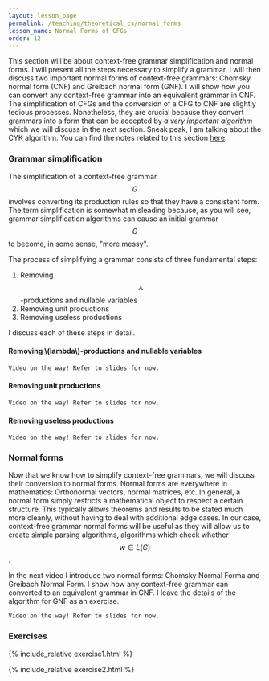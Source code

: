 ```yaml
---
layout: lesson_page
permalink: /teaching/theoretical_cs/normal_forms
lesson_name: Normal Forms of CFGs
order: 12
---
```


<!-- CFG simplification, CFG CNF -->

This section will be about context-free grammar simplification and normal forms. I will present all the steps necessary to simplify a grammar. I will then discuss two important normal forms of context-free grammars: Chomsky normal form (CNF) and Greibach normal form (GNF). I will show how you can convert any context-free grammar into an equivalent grammar in CNF. The simplification of CFGs and the conversion of a CFG to CNF are slightly tedious processes. Nonetheless, they are crucial because they convert grammars into a form that can be accepted by *a very important algorithm* which we will discuss in the next section. Sneak peak, I am talking about the CYK algorithm. You can find the notes related to this section [here](grammar_normal_forms.pdf).

<h3>Grammar simplification</h3>

The simplification of a context-free grammar $$G$$ involves converting its production rules so that they have a consistent form. The term simplification is somewhat misleading because, as you will see, grammar simplification algorithms can cause an initial grammar $$G$$ to become, in some sense, "more messy".

The process of simplifying a grammar consists of three fundamental steps:

1. Removing $$\lambda$$-productions and nullable variables
2. Removing unit productions
3. Removing useless productions

I discuss each of these steps in detail.

<h4>Removing \(lambda\)-productions and nullable variables</h4>

`Video on the way! Refer to slides for now.`

<h4>Removing unit productions</h4>

`Video on the way! Refer to slides for now.`

<h4>Removing useless productions</h4>

`Video on the way! Refer to slides for now.`

<h3>Normal forms</h3>

Now that we know how to simplify context-free grammars, we will discuss their conversion to normal forms. Normal forms are everywhere in mathematics: Orthonormal vectors, normal matrices, etc. In general, a normal form simply restricts a mathematical object to respect a certain structure. This typically allows theorems and results to be stated much more cleanly, without having to deal with additional edge cases. In our case, context-free grammar normal forms will be useful as they will allow us to create simple parsing algorithms, algorithms which check whether $$w \in L(G)$$.

In the next video I introduce two normal forms: Chomsky Normal Forma and Greibach Normal Form. I show how any context-free grammar can converted to an equivalent grammar in CNF. I leave the details of the algorithm for GNF as an exercise.

`Video on the way! Refer to slides for now.`

<h3>Exercises</h3>

{% include_relative exercise1.html %}

{% include_relative exercise2.html %}